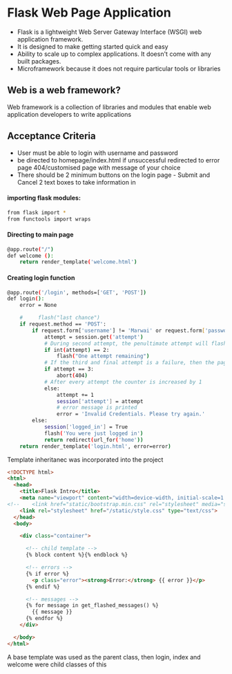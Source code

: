# Flask Web Page Application 
- Flask is a lightweight Web Server Gateway Interface (WSGI) web application framework.
- It is designed to make getting started quick and easy
- Ability to scale up to complex applications. It doesn't come with any built packages. 
- Microframework because it does not require particular tools or libraries 

## Web is a web framework? 
Web framework is a collection of libraries and modules that enable web application developers to write applications

## Acceptance Criteria
* User must be able to login with username and password
* be directed to homepage/index.html if unsuccessful redirected to error page 
404/customised page with message of your choice
* There should be 2 minimum buttons on the login page - Submit and Cancel
2 text boxes to take information in 
 
 

#### importing flask modules:
```bash
from flask import *
from functools import wraps
```
#### Directing to main page
```bash
@app.route("/")
def welcome ():
    return render_template('welcome.html')
```
#### Creating login function
```bash
@app.route('/login', methods=['GET', 'POST'])
def login():
    error = None

    #     flash("last chance")
    if request.method == 'POST':
        if request.form['username'] != 'Marwai' or request.form['password'] != 'password':
            attempt = session.get('attempt')
            # During second attempt, the penultimate attempt will flash a message stating "one attempt remaining" 
            if int(attempt) == 2:
                flash("One attempt remaining")
            # If the third and final attempt is a failure, then the page is sent to an error page 
            if attempt == 3:
                abort(404)
            # After every attempt the counter is increased by 1 
            else:
                attempt += 1
                session['attempt'] = attempt
                # error message is printed 
                error = 'Invalid Credentials. Please try again.'
        else:
            session['logged_in'] = True
            flash('You were just logged in')
            return redirect(url_for('home'))
    return render_template('login.html', error=error)
```

Template inheritanec was incorporated into the project
```html
<!DOCTYPE html>
<html>
  <head>
    <title>Flask Intro</title>
    <meta name="viewport" content="width=device-width, initial-scale=1.0">
<!--    <link href="static/bootstrap.min.css" rel="stylesheet" media="screen">-->
    <link rel="stylesheet" href="/static/style.css" type="text/css">
  </head>
  <body>

    <div class="container">

      <!-- child template -->
      {% block content %}{% endblock %}

      <!-- errors -->
      {% if error %}
        <p class="error"><strong>Error:</strong> {{ error }}</p>
      {% endif %}

      <!-- messages -->
      {% for message in get_flashed_messages() %}
        {{ message }}
      {% endfor %}
    </div>

  </body>
</html>
```
A base template was used as the parent class, then login, index and welcome were child classes of this 